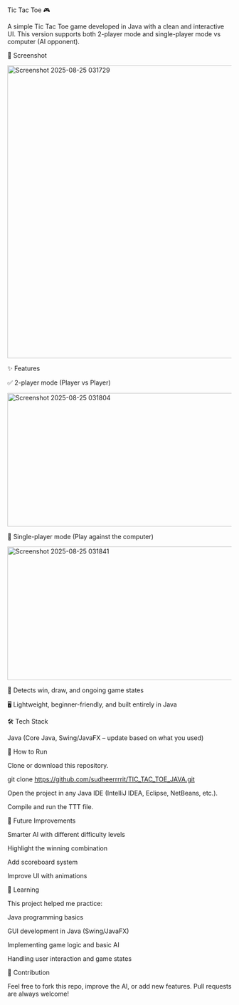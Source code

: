Tic Tac Toe 🎮

A simple Tic Tac Toe game developed in Java with a clean and interactive UI.
This version supports both 2-player mode and single-player mode vs computer (AI opponent).

📸 Screenshot


<img width="1223" height="658" alt="Screenshot 2025-08-25 031729" src="https://github.com/user-attachments/assets/cd27115e-5812-4f0a-b60b-98c77633b6ad" />


✨ Features

✅ 2-player mode (Player vs Player)

<img width="600" height="300" alt="Screenshot 2025-08-25 031804" src="https://github.com/user-attachments/assets/79c5ab33-fb87-47d7-8288-b68a526934f2" />



🤖 Single-player mode (Play against the computer)

<img width="600" height="300" alt="Screenshot 2025-08-25 031841" src="https://github.com/user-attachments/assets/3c6d342f-6a3f-4582-aecc-84efee93eef3" />



🎯 Detects win, draw, and ongoing game states

🖥️ Lightweight, beginner-friendly, and built entirely in Java

🛠️ Tech Stack

Java (Core Java, Swing/JavaFX – update based on what you used)

🚀 How to Run

Clone or download this repository.

git clone https://github.com/sudheerrrrit/TIC_TAC_TOE_JAVA.git


Open the project in any Java IDE (IntelliJ IDEA, Eclipse, NetBeans, etc.).

Compile and run the TTT file.

🎯 Future Improvements

Smarter AI with different difficulty levels

Highlight the winning combination

Add scoreboard system

Improve UI with animations

📖 Learning

This project helped me practice:

Java programming basics

GUI development in Java (Swing/JavaFX)

Implementing game logic and basic AI

Handling user interaction and game states

🤝 Contribution

Feel free to fork this repo, improve the AI, or add new features. Pull requests are always welcome!
